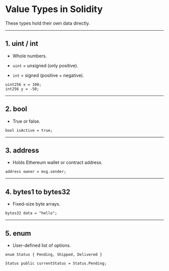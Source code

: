 # Value Types in Solidity

These types hold their own data directly.

---

## 1. **uint / int**

- Whole numbers.
    
- `uint` = unsigned (only positive).
    
- `int` = signed (positive + negative).
    

```solidity
uint256 x = 100;
int256 y = -50;
```

---

## 2. **bool**

- True or false.
    

```solidity
bool isActive = true;
```

---

## 3. **address**

- Holds Ethereum wallet or contract address.
    

```solidity
address owner = msg.sender;
```

---

## 4. **bytes1 to bytes32**

- Fixed-size byte arrays.
    

```solidity
bytes32 data = "hello";
```

---

## 5. **enum**

- User-defined list of options.
    

```solidity
enum Status { Pending, Shipped, Delivered }

Status public currentStatus = Status.Pending;
```
